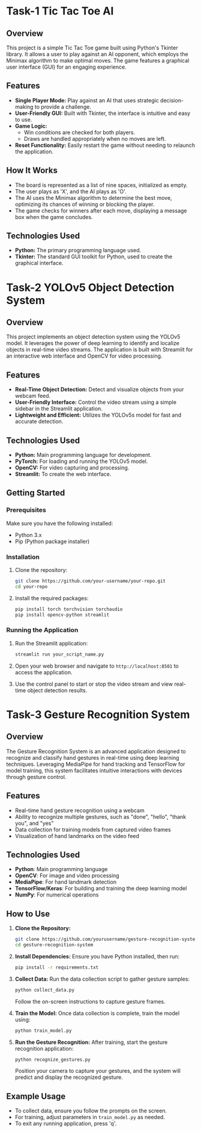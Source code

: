 # Task-1 Tic Tac Toe AI

## Overview

This project is a simple Tic Tac Toe game built using Python's Tkinter library. It allows a user to play against an AI opponent, which employs the Minimax algorithm to make optimal moves. The game features a graphical user interface (GUI) for an engaging experience.

## Features

- **Single Player Mode:** Play against an AI that uses strategic decision-making to provide a challenge.
- **User-Friendly GUI:** Built with Tkinter, the interface is intuitive and easy to use.
- **Game Logic:** 
  - Win conditions are checked for both players.
  - Draws are handled appropriately when no moves are left.
- **Reset Functionality:** Easily restart the game without needing to relaunch the application.

## How It Works

- The board is represented as a list of nine spaces, initialized as empty.
- The user plays as 'X', and the AI plays as 'O'.
- The AI uses the Minimax algorithm to determine the best move, optimizing its chances of winning or blocking the player.
- The game checks for winners after each move, displaying a message box when the game concludes.

## Technologies Used

- **Python:** The primary programming language used.
- **Tkinter:** The standard GUI toolkit for Python, used to create the graphical interface.



# Task-2 YOLOv5 Object Detection System

## Overview

This project implements an object detection system using the YOLOv5 model. It leverages the power of deep learning to identify and localize objects in real-time video streams. The application is built with Streamlit for an interactive web interface and OpenCV for video processing.

## Features

- **Real-Time Object Detection:** Detect and visualize objects from your webcam feed.
- **User-Friendly Interface:** Control the video stream using a simple sidebar in the Streamlit application.
- **Lightweight and Efficient:** Utilizes the YOLOv5s model for fast and accurate detection.

## Technologies Used

- **Python:** Main programming language for development.
- **PyTorch:** For loading and running the YOLOv5 model.
- **OpenCV:** For video capturing and processing.
- **Streamlit:** To create the web interface.

## Getting Started

### Prerequisites

Make sure you have the following installed:

- Python 3.x
- Pip (Python package installer)

### Installation

1. Clone the repository:
   ```bash
   git clone https://github.com/your-username/your-repo.git
   cd your-repo
   ```

2. Install the required packages:
   ```bash
   pip install torch torchvision torchaudio
   pip install opencv-python streamlit
   ```

### Running the Application

1. Run the Streamlit application:
   ```bash
   streamlit run your_script_name.py
   ```

2. Open your web browser and navigate to `http://localhost:8501` to access the application.

3. Use the control panel to start or stop the video stream and view real-time object detection results.

# Task-3 Gesture Recognition System

## Overview
The Gesture Recognition System is an advanced application designed to recognize and classify hand gestures in real-time using deep learning techniques. Leveraging MediaPipe for hand tracking and TensorFlow for model training, this system facilitates intuitive interactions with devices through gesture control.

## Features
- Real-time hand gesture recognition using a webcam
- Ability to recognize multiple gestures, such as "done", "hello", "thank you", and "yes"
- Data collection for training models from captured video frames
- Visualization of hand landmarks on the video feed

## Technologies Used
- **Python**: Main programming language
- **OpenCV**: For image and video processing
- **MediaPipe**: For hand landmark detection
- **TensorFlow/Keras**: For building and training the deep learning model
- **NumPy**: For numerical operations

## How to Use
1. **Clone the Repository:**
   ```bash
   git clone https://github.com/yourusername/gesture-recognition-system.git
   cd gesture-recognition-system
   ```

2. **Install Dependencies:**
   Ensure you have Python installed, then run:
   ```bash
   pip install -r requirements.txt
   ```

3. **Collect Data:**
   Run the data collection script to gather gesture samples:
   ```bash
   python collect_data.py
   ```
   Follow the on-screen instructions to capture gesture frames.

4. **Train the Model:**
   Once data collection is complete, train the model using:
   ```bash
   python train_model.py
   ```

5. **Run the Gesture Recognition:**
   After training, start the gesture recognition application:
   ```bash
   python recognize_gestures.py
   ```
   Position your camera to capture your gestures, and the system will predict and display the recognized gesture.

## Example Usage
- To collect data, ensure you follow the prompts on the screen.
- For training, adjust parameters in `train_model.py` as needed.
- To exit any running application, press 'q'.
